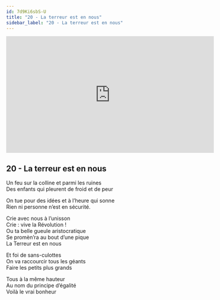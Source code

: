 ```yaml
---
id: 7d9Ki6sbS-U
title: "20 - La terreur est en nous"
sidebar_label: "20 - La terreur est en nous"
---
```


<div class="video-float-container">
  <iframe
    width="560"
    height="315"
    src="https://www.youtube.com/embed/7d9Ki6sbS-U"
    title="YouTube video player"
    frameborder="0"
    allow="accelerometer; autoplay; clipboard-write; encrypted-media; gyroscope; picture-in-picture; web-share"
    referrerpolicy="strict-origin-when-cross-origin"
    allowfullscreen
  ></iframe>
</div>

## 20 - La terreur est en nous

Un feu sur la colline et parmi les ruines  
Des enfants qui pleurent de froid et de peur

On tue pour des idées et à l’heure qui sonne  
Rien ni personne n’est en sécurité.

Crie avec nous à l’unisson  
Crie : vive la Révolution !  
Ou ta belle gueule aristocratique  
Se promèn’ra au bout d’une pique  
La Terreur est en nous

Et foi de sans-culottes  
On va raccourcir tous les géants  
Faire les petits plus grands

Tous à la même hauteur  
Au nom du principe d’égalité  
Voilà le vrai bonheur
